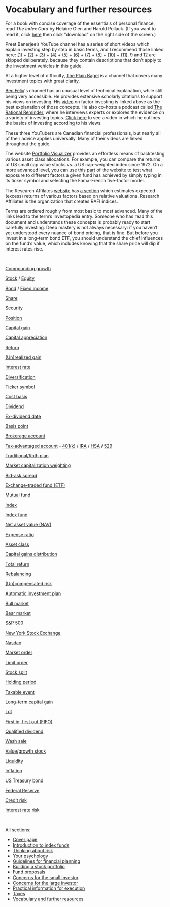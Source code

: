 # Vocabulary and further resources

For a book with concise coverage of the essentials of personal finance, read _The Index Card_ by Helaine Olen and Harold Pollack. (If you want to read it, click [here](https://github.com/investindex/Vocab/blob/main/TheIndexCard.epub) then click "download" on the right side of the screen.)

Preet Banerjee’s YouTube channel has a series of short videos which explain investing step by step in basic terms, and I recommend those linked here: [(1)](https://www.youtube.com/watch?v=Arz_9WX-pn0&ab_channel=PreetBanerjee) + [(2)](https://www.youtube.com/watch?v=Ne6d-n2jiWo&ab_channel=PreetBanerjee) + [(3)](https://www.youtube.com/watch?v=ACbu4XER_bQ&ab_channel=PreetBanerjee) + [(4)](https://www.youtube.com/watch?v=pAoTC_nkg0Q&ab_channel=PreetBanerjee) + [(5)](https://www.youtube.com/watch?v=M70zAS0rPE8&ab_channel=PreetBanerjee) + [(6)](https://www.youtube.com/watch?v=h9O_x8RhzwE&ab_channel=PreetBanerjee) + [(7)](https://www.youtube.com/watch?v=Jz8ISUefjkw&ab_channel=PreetBanerjee) + [(8)](https://www.youtube.com/watch?v=oqBhf7QphDU&ab_channel=PreetBanerjee) + [(10)](https://www.youtube.com/watch?v=VhtsYTp30Qg&ab_channel=PreetBanerjee) + [(11)](https://www.youtube.com/watch?v=DZMq09drgNg&ab_channel=PreetBanerjee). 9 and 12 are skipped deliberately, because they contain descriptions that don't apply to the investment vehicles in this guide.

At a higher level of difficulty, [The Plain Bagel](https://www.youtube.com/c/ThePlainBagel/videos) is a channel that covers many investment topics with great clarity.

[Ben Felix](https://www.youtube.com/c/BenFelixCSI/videos)'s channel has an unusual level of technical explanation, while still being very accessible. He provides extensive scholarly citations to support his views on investing. His [video](https://www.youtube.com/watch?v=jKWbW7Wgm0w&ab_channel=BenFelix) on factor investing is linked above as the best explanation of those concepts. He also co-hosts a podcast called [The Rational Reminder](https://www.youtube.com/c/RATIONALREMINDER/videos), where he interviews experts or explores the evidence on a variety of investing topics. [Click here](https://www.youtube.com/watch?v=we_7F5N3ByQ&ab_channel=BreakingBadDebt) to see a video in which he outlines the basics of investing according to his views.

These three YouTubers are Canadian financial professionals, but nearly all of their advice applies universally. Many of their videos are linked throughout the guide.

The website [Portfolio Visualizer](https://www.portfoliovisualizer.com/backtest-asset-class-allocation) provides an effortless means of backtesting various asset class allocations. For example, you can compare the returns of US small cap value stocks vs. a US cap-weighted index since 1972. On a more advanced level, you can use [this part](https://www.portfoliovisualizer.com/factor-analysis) of the website to test what exposure to different factors a given fund has achieved by simply typing in its ticker symbol and selecting the Fama-French five-factor model.

The Research Affilates [website](https://www.researchaffiliates.com) has [a section](https://interactive.researchaffiliates.com/smart-beta) which estimates expected (excess) returns of various factors based on relative valuations. Research Affiliates is the organization that creates RAFI indices.

Terms are ordered roughly from most basic to most advanced. Many of the links lead to the term’s Investopedia entry. Someone who has read this document and understands these concepts is probably ready to start carefully investing. Deep mastery is not always necessary: if you haven’t yet understood every nuance of bond pricing, that is fine. But before you invest in a long-term bond ETF, you should understand the chief influences on the fund’s value, which includes knowing that the share price will dip if interest rates rise.

&nbsp;

[Compounding growth](https://www.youtube.com/watch?v=ACbu4XER_bQ&ab_channel=PreetBanerjee)

[Stock](https://www.investopedia.com/terms/s/stock.asp) / [Equity](https://www.investopedia.com/terms/e/equity.asp)

[Bond](https://www.investopedia.com/terms/b/bond.asp) / [Fixed income](https://www.investopedia.com/terms/f/fixedincome.asp)

[Share](https://www.investopedia.com/ask/answers/difference-between-shares-and-stocks/)

[Security](https://www.investopedia.com/terms/s/security.asp)

[Position](https://www.investopedia.com/terms/p/position.asp)

[Capital gain](https://www.investopedia.com/terms/c/capitalgain.asp)

[Capital appreciation](https://www.investopedia.com/terms/c/capitalappreciation.asp)

[Return](https://www.investopedia.com/terms/r/return.asp)

[(Un)realized gain](https://www.investopedia.com/terms/u/unrealizedgain.asp)

[Interest rate](https://www.investopedia.com/terms/i/interestrate.asp)

[Diversification](https://github.com/investindex/Portfolio#clarifying-diversification)

[Ticker symbol](https://www.investopedia.com/terms/s/stocksymbol.asp)

[Cost basis](https://www.investopedia.com/terms/c/costbasis.asp)

[Dividend](https://www.investopedia.com/terms/d/dividend.asp)

[Ex-dividend date](https://www.investopedia.com/terms/e/ex-date.asp)

[Basis point](https://www.investopedia.com/terms/b/basispoint.asp)

[Brokerage account](https://www.investopedia.com/terms/b/brokerageaccount.asp)

[Tax-advantaged account](https://www.investopedia.com/articles/stocks/11/intro-tax-efficient-investing.asp) - [401(k)](https://www.investopedia.com/terms/1/401kplan.asp) / [IRA](https://www.investopedia.com/terms/i/ira.asp) / [HSA](https://www.investopedia.com/terms/h/hsa.asp) / [529](https://www.investopedia.com/terms/1/529plan.asp)

[Traditional/Roth plan](https://www.investopedia.com/retirement/roth-vs-traditional-ira-which-is-right-for-you/)

[Market capitalization weighting](https://www.investopedia.com/terms/c/capitalizationweightedindex.asp)

[Bid-ask spread](https://www.investopedia.com/terms/b/bid-askspread.asp)

[Exchange-traded fund (ETF)](https://www.investopedia.com/terms/e/etf.asp)

[Mutual fund](https://www.investopedia.com/terms/m/mutualfund.asp)

[Index](https://www.investopedia.com/terms/i/index.asp)

[Index fund](https://www.investopedia.com/terms/i/indexfund.asp)

[Net asset value (NAV)](https://www.investopedia.com/terms/n/nav.asp)

[Expense ratio](https://www.investopedia.com/terms/e/expenseratio.asp)

[Asset class](https://www.investopedia.com/terms/a/assetclasses.asp)

[Capital gains distribution](https://www.investopedia.com/terms/c/capitalgainsdistribution.asp)

[Total return](https://www.investopedia.com/terms/t/totalreturn.asp)

[Rebalancing](https://www.investopedia.com/terms/r/rebalancing.asp)

[(Un)compensated risk](https://github.com/investindex/Risk#two-types-of-risk)

[Automatic investment plan](https://www.investopedia.com/terms/a/automaticinvestmentplan.asp)

[Bull market](https://www.investopedia.com/terms/b/bullmarket.asp)

[Bear market](https://www.investopedia.com/terms/b/bearmarket.asp)

[S&P 500](https://www.investopedia.com/terms/s/sp500.asp)

[New York Stock Exchange](https://www.investopedia.com/terms/n/nyse.asp)

[Nasdaq](https://www.investopedia.com/terms/n/nasdaq.asp)

[Market order](https://www.investopedia.com/terms/m/marketorder.asp)

[Limit order](https://www.investopedia.com/terms/l/limitorder.asp)

[Stock split](https://www.investopedia.com/ask/answers/what-stock-split-why-do-stocks-split/)

[Holding period](https://www.investopedia.com/terms/h/holdingperiod.asp)

[Taxable event](https://www.investopedia.com/terms/t/taxableevent.asp)

[Long-term capital gain](https://www.investopedia.com/terms/l/long-term_capital_gain_loss.asp)

[Lot](https://www.investopedia.com/terms/t/taxlotaccounting.asp)

[First in, first out (FIFO)](https://www.investopedia.com/terms/f/fifo.asp)

[Qualified dividend](https://www.investopedia.com/terms/q/qualifieddividend.asp)

[Wash sale](https://github.com/investindex/Taxes#wash-sale-rules)

[Value/growth stock](https://github.com/investindex/Portfolio)

[Liquidity](https://www.investopedia.com/terms/l/liquidity.asp)

[Inflation](https://www.investopedia.com/terms/i/inflation.asp)

[US Treasury bond](https://www.investopedia.com/articles/investing/073113/introduction-treasury-securities.asp)

[Federal Reserve](https://www.investopedia.com/terms/f/federalreservebank.asp)

[Credit risk](https://www.investopedia.com/ask/answers/022615/what-types-financial-situations-would-credit-spread-risk-be-applied-instead-default-risk.asp)

[Interest rate risk](https://www.investopedia.com/ask/answers/05/ltbondrisk.asp)

&nbsp;

All sections:

* [Cover page](https://github.com/investindex/Intro)
* [Introduction to index funds](https://github.com/investindex/Index)
* [Thinking about risk](https://github.com/investindex/Risk)
* [Your psychology](https://github.com/investindex/Psychology)
* [Guidelines for financial planning](https://github.com/investindex/Guidelines)
* [Building a stock portfolio](https://github.com/investindex/Portfolio)
* [Fund proposals](https://github.com/investindex/Funds)
* [Concerns for the small investor](https://github.com/investindex/Small)
* [Concerns for the large investor](https://github.com/investindex/Large)
* [Practical information for execution](https://github.com/investindex/Practical)
* [Taxes](https://github.com/investindex/Taxes)
* [Vocabulary and further resources](https://github.com/investindex/Vocab)

&nbsp;
